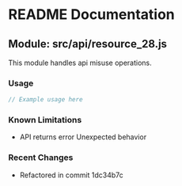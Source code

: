 # README Documentation

## Module: src/api/resource_28.js

This module handles api misuse operations.

### Usage

```java
// Example usage here
```

### Known Limitations

- API returns error Unexpected behavior

### Recent Changes

- Refactored in commit 1dc34b7c
